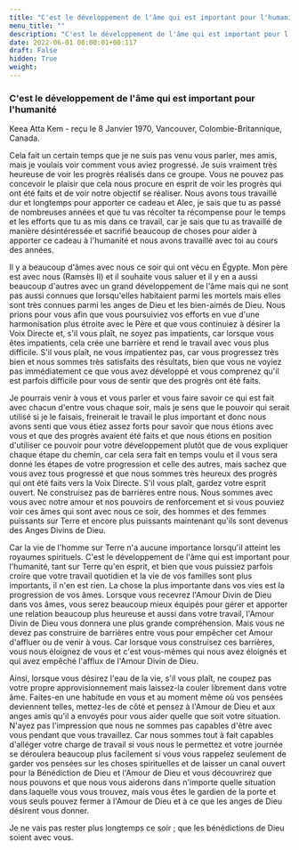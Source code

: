 ```yaml
---
title: "C'est le développement de l'âme qui est important pour l'humanité"
menu_title: ""
description: "C'est le développement de l'âme qui est important pour l'humanité"
date: 2022-06-01 06:00:01+00:117
draft: False
hidden: True
weight:
---
```

### C'est le développement de l'âme qui est important pour l'humanité

Keea Atta Kem - reçu le 8 Janvier 1970, Vancouver, Colombie-Britannique, Canada.

Cela fait un certain temps que je ne suis pas venu vous parler, mes amis, mais je voulais voir comment vous aviez progressé. Je suis vraiment très heureuse de voir les progrès réalisés dans ce groupe. Vous ne pouvez pas concevoir le plaisir que cela nous procure en esprit de voir les progrès qui ont été faits et de voir notre objectif se réaliser. Nous avons tous travaillé dur et longtemps pour apporter ce cadeau et Alec, je sais que tu as passé de nombreuses années et que tu vas récolter ta récompense pour le temps et les efforts que tu as mis dans ce travail, car je sais que tu as travaillé de manière désintéressée et sacrifié beaucoup de choses pour aider à apporter ce cadeau à l'humanité et nous avons travaillé avec toi au cours des années.

Il y a beaucoup d'âmes avec nous ce soir qui ont vécu en Égypte. Mon père est avec nous (Ramsès II) et il souhaite vous saluer et il y en a aussi beaucoup d'autres avec un grand développement de l'âme mais qui ne sont pas aussi connues que lorsqu'elles habitaient parmi les mortels mais elles sont très connues parmi les anges de Dieu et les bien-aimés de Dieu. Nous prions pour vous afin que vous poursuiviez vos efforts en vue d'une harmonisation plus étroite avec le Père et que vous continuiez à désirer la Voix Directe et, s'il vous plaît, ne soyez pas impatients, car lorsque vous êtes impatients, cela crée une barrière et rend le travail avec vous plus difficile. S'il vous plaît, ne vous impatientez pas, car vous progressez très bien et nous sommes très satisfaits des résultats, bien que vous ne voyiez pas immédiatement ce que vous avez développé et vous comprenez qu'il est parfois difficile pour vous de sentir que des progrès ont été faits.

Je pourrais venir à vous et vous parler et vous faire savoir ce qui est fait avec chacun d'entre vous chaque soir, mais je sens que le pouvoir qui serait utilisé si je le faisais, freinerait le travail le plus important et donc nous avons senti que vous étiez assez forts pour savoir que nous étions avec vous et que des progrès avaient été faits et que nous étions en position d'utiliser ce pouvoir pour votre développement plutôt que de vous expliquer chaque étape du chemin, car cela sera fait en temps voulu et il vous sera donné les étapes de votre progression et celle des autres, mais sachez que vous avez tous progressé et que nous sommes très heureux des progrès qui ont été faits vers la Voix Directe. S'il vous plaît, gardez votre esprit ouvert. Ne construisez pas de barrières entre nous. Nous sommes avec vous avec notre amour et nos pouvoirs de renforcement et si vous pouviez voir ces âmes qui sont avec nous ce soir, des hommes et des femmes puissants sur Terre et encore plus puissants maintenant qu'ils sont devenus des Anges Divins de Dieu.

Car la vie de l'homme sur Terre n'a aucune importance lorsqu'il atteint les royaumes spirituels. C'est le développement de l'âme qui est important pour l'humanité, tant sur Terre qu'en esprit, et bien que vous puissiez parfois croire que votre travail quotidien et la vie de vos familles sont plus importants, il n'en est rien. La chose la plus importante dans vos vies est la progression de vos âmes. Lorsque vous recevrez l'Amour Divin de Dieu dans vos âmes, vous serez beaucoup mieux équipés pour gérer et apporter une relation beaucoup plus heureuse et aussi dans votre travail, l'Amour Divin de Dieu vous donnera une plus grande compréhension. Mais vous ne devez pas construire de barrières entre vous pour empêcher cet Amour d'affluer ou de venir à vous. Car lorsque vous construisez ces barrières, vous nous éloignez de vous et c'est vous-mêmes qui nous avez éloignés et qui avez empêché l'afflux de l'Amour Divin de Dieu. 

Ainsi, lorsque vous désirez l'eau de la vie, s'il vous plaît, ne coupez pas votre propre approvisionnement mais laissez-la couler librement dans votre âme. Faites-en une habitude en vous et au moment même où vos pensées deviennent telles, mettez-les de côté et pensez à l'Amour de Dieu et aux anges amis qu'il a envoyés pour vous aider quelle que soit votre situation. N'ayez pas l'impression que nous ne sommes pas capables d'être avec vous pendant que vous travaillez. Car nous sommes tout à fait capables d'alléger votre charge de travail si vous nous le permettez et votre journée se déroulera beaucoup plus facilement si vous vous rappelez seulement de garder vos pensées sur les choses spirituelles et de laisser un canal ouvert pour la Bénédiction de Dieu et l'Amour de Dieu et vous découvrirez que nous pouvons et que nous vous aiderons dans n'importe quelle situation dans laquelle vous vous trouvez, mais vous êtes le gardien de la porte et vous seuls pouvez fermer à l'Amour de Dieu et à ce que les anges de Dieu désirent vous donner.

Je ne vais pas rester plus longtemps ce soir ; que les bénédictions de Dieu soient avec vous.

